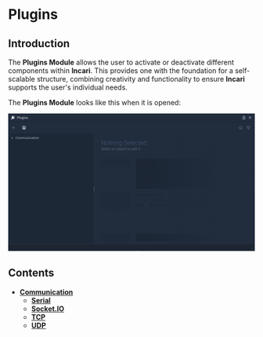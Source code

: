 # Plugins

## Introduction

The **Plugins Module** allows the user to activate or deactivate different components within **Incari**. This provides one with the foundation for a self-scalable structure, combining creativity and functionality to ensure **Incari** supports the user's individual needs. 

The **Plugins Module** looks like this when it is opened: 

![](../../.gitbook/assets/pluginsstart.png)

## Contents

* [**Communication**](communication/README.md)
  * [**Serial**](communication/serialmanager.md)
  * [**Socket.IO**](communication/socketiomanager.md)
  * [**TCP**](communication/tcpconnectionsmanager.md)
  * [**UDP**](communication/udpconnectionsmanager.md)

